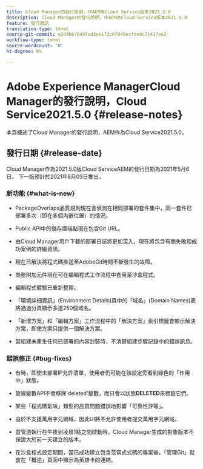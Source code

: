```yaml
---
title: Cloud Manager的發行說明，作AEM為Cloud Service版本2021.5.0
description: Cloud Manager的發行說明，作AEM為Cloud Service版本2021.5.0
feature: 發行資訊
translation-type: tm+mt
source-git-commit: e2d4bb7649fad3ee172c6f049ecfdedc71417ee2
workflow-type: tm+mt
source-wordcount: '0'
ht-degree: 0%

---
```



# Adobe Experience ManagerCloud Manager的發行說明，Cloud Service2021.5.0 {#release-notes}

本頁概述了Cloud Manager的發行說明，AEM作為Cloud Service2021.5.0。

## 發行日期 {#release-date}

Cloud Manager作為2021.5.0版Cloud ServiceAEM的發行日期為2021年5月6日。
下一版預計於2021年6月03日推出。

### 新功能 {#what-is-new}

* PackageOverlaps品質規則現在會偵測在相同部署的套件集中，同一套件已部署多次（即在多個內嵌位置）的情況。

* Public API中的儲存庫端點現在包含Git URL。

* 由Cloud Manager用戶下載的部署日誌將更加深入，現在將包含有關失敗和成功案例的詳細資訊。

* 現在已解決將程式碼推送至AdobeGit時間不斷發生的故障。

* 商務附加元件現在可在編輯程式工作流程中套用至沙盒程式。

* 編輯程式體驗已重新整理。

* 「環境詳細資訊」(Environment Details)頁中的「域名」(Domain Names)表將通過分頁顯示多達250個域名。

* 「新增方案」和「編輯方案」工作流程中的「解決方案」索引標籤會顯示解決方案，即使方案只提供一個解決方案。

* 當組建未產生任何已部署的內容封裝時，不清楚組建步驟記錄中的錯誤訊息。

### 錯誤修正 {#bug-fixes}

* 有時，即使未部署IP允許清單，使用者仍可能在該設定旁看到綠色的「作用中」狀態。

* 管線變數API不會移除&#39;deleted&#39;變數，而只會以狀態&#x200B;**DELETED**&#x200B;來標籤它們。

* 某些「程式碼氣味」類型的品質問題錯誤地影響「可靠性評等」。

* 由於不支援萬用字元網域，因此UI將不允許使用者提交萬用字元網域。

* 當管道執行在午夜到凌晨1點之間啟動時，Cloud Manager生成的對象版本不保證大於前一天建立的版本。

* 在沙盒程式設定期間，當已成功建立包含范常式式碼的專案後，「管理Git」就會在「概述」頁面中顯示為英雄卡的連結。